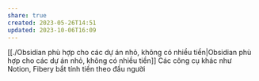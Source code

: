 ```yaml
---
share: true
created: 2023-05-26T14:51
updated: 2023-10-06T16:09
---
```

[[./Obsidian phù hợp cho các dự án nhỏ, không có nhiều tiền|Obsidian phù hợp cho các dự án nhỏ, không có nhiều tiền]] 
Các công cụ khác như Notion, Fibery bắt tính tiền theo đầu người

